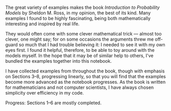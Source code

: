 The great variety of examples makes the book *Introduction to Probability Models* by Sheldon M. Ross, in my opinion, the best of its kind. Many examples I found to be highly fascinating, being both mathematically interesting and inspired by real life.

They would often come with some clever mathematical trick — almost too clever, one might say; for on some occasions the arguments threw me off-guard so much that I had trouble believing it: I needed to see it with my own eyes first. I found it helpful, therefore, to be able to toy around with the models myself. In the hope that it may be of similar help to others, I've bundled the examples together into this notebook.

I have collected examples from throughout the book, though with emphasis on Sections 3–8, progressing linearly, so that you will find that the examples become more advanced as the notebook progresses. As the book is written for mathematicians and not computer scientists, I have always chosen simplicity over efficiency in my code.

Progress: Sections 1–6 are mostly completed.
